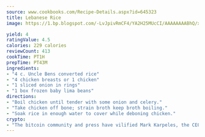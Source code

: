 ```yaml
---
source: www.cookbooks.com/Recipe-Details.aspx?id=645323
title: Lebanese Rice
image: https://1.bp.blogspot.com/-LvJpivRmCF4/YA2H25MUcCI/AAAAAAAABhQ/xgndXuMf7Zopp5S4RExCblnSp5YGujfSQCLcBGAsYHQ/s320/8.png

yield: 4
ratingValue: 4.5
calories: 229 calories
reviewCount: 413
cookTime: PT1H
prepTime: PT43M
ingredients:
- "4 c. Uncle Bens converted rice"
- "4 chicken breasts or 1 chicken"
- "1 sliced onion in rings"
- "1 box frozen baby lima beans"
directions:
- "Boil chicken until tender with some onion and celery."
- "Take chicken off bone; strain broth keep broth boiling."
- "Soak rice in enough water to cover while deboning chicken."
crypto:
- "The bitcoin community and press have vilified Mark Karpeles, the CEO of Mt. Gox, as a clown and a con man."
---
```


